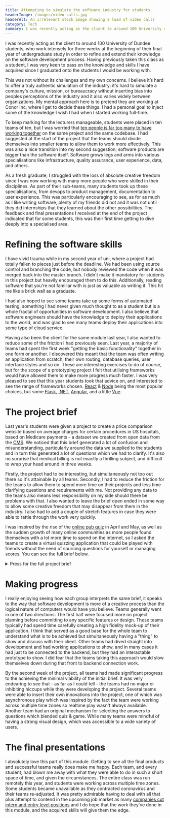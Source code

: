 ```yaml
---
title: Attempting to simulate the software industry for students
headerImage: /images/video-calls.jpg
headerAlt: An irrelevant stock image showing a load of video calls
category: Tech
summary: I was recently acting as the client to around 100 University of Dundee students, who work intensely for three weeks at the beginning of their final year of undergraduate study in order to refine and extend their knowledge on the software development process. Having previously taken this class as a student, I was very keen to pass on the knowledge and skills I have acquired since I graduated onto the students I would be working with.
---
```


I was recently acting as the client to around 100 University of Dundee students, who work intensely for three weeks at the beginning of their final year of undergraduate study in order to refine and extend their knowledge on the software development process. Having previously taken this class as a student, I was very keen to pass on the knowledge and skills I have acquired since I graduated onto the students I would be working with.

This was not without its challenges and my own concerns. I believe it’s hard to offer a truly authentic simulation of the industry: it's hard to simulate a company's culture, mission, or bureaucracy without inserting bias into peoples perceptions of the industry and it also varies widely between organizations. My mental approach here is to pretend they are working at Conor Inc, where I get to decide these things. I had a personal goal to inject some of the knowledge I wish I had when I started working full-time.

To keep marking for the lecturers manageable, students were placed in ten teams of ten, but I was worried that [ten people is far too many to have working together](https://en.wikipedia.org/wiki/Brooks's_law) on the same project and the same codebase. I had suggested at the start of the project that the teams should divide themselves into smaller teams to allow them to work more effectively. This was also a nice transition into my second suggestion; software products are bigger than the software itself. Software grows legs and arms into various specialisations like infrastructure, quality assurance, user experience, data, and others. 

As a fresh graduate, I struggled with the loss of absolute creative freedom since I was now working with many more people who were skilled in their disciplines. As part of their sub-teams, many students took up these specialisations, from devops to product management, documentation to user experience. This was particularly encouraging to see, as for as much as I like writing software, plenty of my friends did not and it was not until they did internships that they learned about the other possibilities. The feedback and final presentations I received at the end of the project indicated that for some students, this was their first time getting to dive deeply into a specialised area.

# Refining the software skills

I have vivid trauma while in my second year of uni, where a project had totally fallen to pieces just before the deadline. We had been using source control and branching the code, but nobody reviewed the code when it was merged back into the master branch. I didn't make it mandatory for students in this project but heavily encouraged them to do this. Additionally, reading software that you're not familiar with is just as valuable as writing it. This hit me like a brick wall as a graduate.

I had also hoped to see some teams take up some forms of automated testing, something I had never given much thought to as a student but is a whole fractal of opportunities in software development. I also believe that software engineers should have the knowledge to deploy their applications to the world, and was glad to see many teams deploy their applications into some type of cloud service.

Having also been the client for the same module last year, I also wanted to reduce some of the friction I had previously seen. Last year, a majority of teams had spent the first week "getting the basic functionality" together in one form or another. I discovered this meant that the team was often writing an application from scratch, their own routing, database queries, user interface styles and so on. These are interesting exercises to do of course, but for the scope of a prototyping project I felt that utilising frameworks would have allowed them to make more progress much faster. I was very pleased to see that this year students took that advice on, and interested to see the range of frameworks chosen. [React](https://reactjs.org/) & [Node](https://nodejs.org/en/) being the most popular choices, but some [Flask](https://flask.palletsprojects.com/en/1.1.x/), [.NET](https://dotnet.microsoft.com/), [Angular](https://angular.io/), and a little [Vue](https://vuejs.org/).

# The project brief

Last year's students were given a project to create a price comparison website based on average charges for certain procedures in US hospitals, based on Medicare payments - a dataset we created from open data from the [CMS](https://www.cms.gov/Research-Statistics-Data-and-Systems/Statistics-Trends-and-Reports/Medicare-Provider-Charge-Data/). We noticed that this brief generated a lot of confusion and misunderstanding, particularly around the data we supplied to the students and in turn this generated a lot of questions which we had to clarify. It's also no surprise that medical billing is not exactly a thrilling subject, and difficult to wrap your head around in three weeks.

Firstly, the project had to be interesting, but simultaneously not too out there so it's attainable by all teams. Secondly, I had to reduce the friction for the teams to allow them to spend more time on their projects and less time clarifying questions and requirements with me. Not providing any data to the teams also means less responsibility on my side should there be problems with that. I also wanted to leave the brief open ended in some way to allow some creative freedom that may disappear from them in the industry. I also had to add a couple of stretch features in case they were able to rattle through the work very quickly.

I was inspired by the rise of the [online pub quiz](https://www.theguardian.com/culture/2020/may/09/phones-away-please-the-rise-and-rise-of-the-online-pub-quiz) in April and May, as well as the sudden growth of many online communities as more people found themselves with a lot more time to spend on the internet, so I asked the teams to create a virtual quizzing application that could be played with friends without the need of sourcing questions for yourself or managing scores. You can see the full brief below.

<details>
    <summary>Press for the full project brief</summary>
    <ul>
        <li>Create a quizzing application</li>
        <ul>
            <li>For myself</li>
            <li>For others in person</li>
            <li>For friends virtually</li>
            <li>For strangers?</li>
        </ul>
        <li>No accounts/logins</li>
        <li>Need a large and diverse set of questions so it’s not boring</li>
        <li>Powerups, hints, or lifelines when users are stuck</li>
        <li>Scoring, leaderboards, trophies, achievements</li>
        <li>Available on Web, Android, iOS and Windows</li>
        <li>You may want to theme it on a franchise like The Chase, Jeopardy, Pointless or keep it plain</li>
    </ul>
</details>

# Making progress

I really enjoying seeing how each group interprets the same brief, it speaks to the way that software development is more of a creative process than the logical nature of computers would have you believe. Teams generally went in one of two directions: The first half were focused more on project planning before committing to any specific features or design. These teams typically had spend time carefully creating a high fidelity mock-up of their application. I think that served as a good base for the whole team to understand what is to be achieved but simultaneously having a "thing" to show and discuss with their client. Other teams had dived straight into development and had working applications to show, and in many cases it had just to be connected to the backend, but they had an interactable prototype to show. I did fear that the teams taking this approach would slow themselves down during that front to backend connection work.

By the second week of the project, all teams had made significant progress to the achieving the minimal viability of the initial brief. It was very endearing to see that - as far as I could tell - the teams had no major or inhibiting hiccups while they were developing the project. Several teams were able to insert their own innovations into the project, one of which was asynchronous play which was inspired by the fact the team were working across multiple time zones so realtime play wasn't always available. Another team had an original mechanism for selecting the answers to questions which blended quiz & game. While many teams were mindful of having a strong visual design, which was accessible to a wide variety of users.

# The final presentations

I absolutely love this part of this module. Getting to see all the final products and successful teams really does make me happy. Each team, and every student, had blown me away with what they were able to do in such a short space of time, and given the circumstances. The entire class was run remotely this year, and students were working across multiple time zones. Some students became unavailable as they contracted coronavirus and their teams re-adjusted. It was pretty admirable having to deal with all that plus attempt to contend in the upcoming job market as many [companies cut intern and entry level positions](https://www.theguardian.com/money/2020/aug/30/no-internships-no-entry-level-work-under-25s-fear-a-jobs-squeeze) and I do hope that the work they've done in this module, and the acquired skills will give them the edge.
